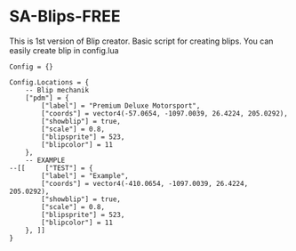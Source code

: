 # SA-Blips-FREE
This is 1st version of Blip creator. Basic script for creating blips. You can easily create blip in config.lua

```
Config = {}

Config.Locations = {
    -- Blip mechanik
    ["pdm"] = {
        ["label"] = "Premium Deluxe Motorsport",
        ["coords"] = vector4(-57.0654, -1097.0039, 26.4224, 205.0292),
        ["showblip"] = true,
        ["scale"] = 0.8,
        ["blipsprite"] = 523,
        ["blipcolor"] = 11
    },
    -- EXAMPLE
--[[     ["TEST"] = {
        ["label"] = "Example",
        ["coords"] = vector4(-410.0654, -1097.0039, 26.4224, 205.0292),
        ["showblip"] = true,
        ["scale"] = 0.8,
        ["blipsprite"] = 523,
        ["blipcolor"] = 11
    }, ]]
}
```

